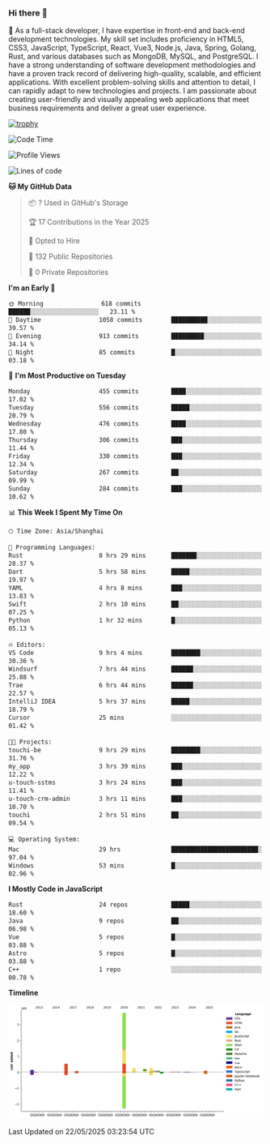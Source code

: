 ### Hi there 👋

🌱 As a full-stack developer, I have expertise in front-end and back-end development technologies. My skill set includes proficiency in HTML5, CSS3, JavaScript, TypeScript, React, Vue3, Node.js, Java, Spring, Golang, Rust, and various databases such as MongoDB, MySQL, and PostgreSQL. I have a strong understanding of software development methodologies and have a proven track record of delivering high-quality, scalable, and efficient applications. With excellent problem-solving skills and attention to detail, I can rapidly adapt to new technologies and projects. I am passionate about creating user-friendly and visually appealing web applications that meet business requirements and deliver a great user experience.

[![trophy](https://github-profile-trophy.vercel.app/?username=elton&rank=SECRET,SSS,SS,S,AAA,AA,A&theme=onedark&no-frame=true&margin-w=10)](https://github.com/ryo-ma/github-profile-trophy)

<!--START_SECTION:waka-->
![Code Time](http://img.shields.io/badge/Code%20Time-1%2C658%20hrs%2031%20mins-blue)

![Profile Views](http://img.shields.io/badge/Profile%20Views-1-blue)

![Lines of code](https://img.shields.io/badge/From%20Hello%20World%20I%27ve%20Written-5.7%20million%20lines%20of%20code-blue)

**🐱 My GitHub Data** 

> 📦 ? Used in GitHub's Storage 
 > 
> 🏆 17 Contributions in the Year 2025
 > 
> 💼 Opted to Hire
 > 
> 📜 132 Public Repositories 
 > 
> 🔑 0 Private Repositories 
 > 
**I'm an Early 🐤** 

```text
🌞 Morning                618 commits         ██████░░░░░░░░░░░░░░░░░░░   23.11 % 
🌆 Daytime                1058 commits        ██████████░░░░░░░░░░░░░░░   39.57 % 
🌃 Evening                913 commits         █████████░░░░░░░░░░░░░░░░   34.14 % 
🌙 Night                  85 commits          █░░░░░░░░░░░░░░░░░░░░░░░░   03.18 % 
```
📅 **I'm Most Productive on Tuesday** 

```text
Monday                   455 commits         ████░░░░░░░░░░░░░░░░░░░░░   17.02 % 
Tuesday                  556 commits         █████░░░░░░░░░░░░░░░░░░░░   20.79 % 
Wednesday                476 commits         ████░░░░░░░░░░░░░░░░░░░░░   17.80 % 
Thursday                 306 commits         ███░░░░░░░░░░░░░░░░░░░░░░   11.44 % 
Friday                   330 commits         ███░░░░░░░░░░░░░░░░░░░░░░   12.34 % 
Saturday                 267 commits         ██░░░░░░░░░░░░░░░░░░░░░░░   09.99 % 
Sunday                   284 commits         ███░░░░░░░░░░░░░░░░░░░░░░   10.62 % 
```


📊 **This Week I Spent My Time On** 

```text
🕑︎ Time Zone: Asia/Shanghai

💬 Programming Languages: 
Rust                     8 hrs 29 mins       ███████░░░░░░░░░░░░░░░░░░   28.37 % 
Dart                     5 hrs 58 mins       █████░░░░░░░░░░░░░░░░░░░░   19.97 % 
YAML                     4 hrs 8 mins        ███░░░░░░░░░░░░░░░░░░░░░░   13.83 % 
Swift                    2 hrs 10 mins       ██░░░░░░░░░░░░░░░░░░░░░░░   07.25 % 
Python                   1 hr 32 mins        █░░░░░░░░░░░░░░░░░░░░░░░░   05.13 % 

🔥 Editors: 
VS Code                  9 hrs 4 mins        ████████░░░░░░░░░░░░░░░░░   30.36 % 
Windsurf                 7 hrs 44 mins       ██████░░░░░░░░░░░░░░░░░░░   25.88 % 
Trae                     6 hrs 44 mins       ██████░░░░░░░░░░░░░░░░░░░   22.57 % 
IntelliJ IDEA            5 hrs 37 mins       █████░░░░░░░░░░░░░░░░░░░░   18.79 % 
Cursor                   25 mins             ░░░░░░░░░░░░░░░░░░░░░░░░░   01.42 % 

🐱‍💻 Projects: 
touchi-be                9 hrs 29 mins       ████████░░░░░░░░░░░░░░░░░   31.76 % 
my_app                   3 hrs 39 mins       ███░░░░░░░░░░░░░░░░░░░░░░   12.22 % 
u-touch-sstms            3 hrs 24 mins       ███░░░░░░░░░░░░░░░░░░░░░░   11.41 % 
u-touch-crm-admin        3 hrs 11 mins       ███░░░░░░░░░░░░░░░░░░░░░░   10.70 % 
touchi                   2 hrs 51 mins       ██░░░░░░░░░░░░░░░░░░░░░░░   09.54 % 

💻 Operating System: 
Mac                      29 hrs              ████████████████████████░   97.04 % 
Windows                  53 mins             █░░░░░░░░░░░░░░░░░░░░░░░░   02.96 % 
```

**I Mostly Code in JavaScript** 

```text
Rust                     24 repos            █████░░░░░░░░░░░░░░░░░░░░   18.60 % 
Java                     9 repos             ██░░░░░░░░░░░░░░░░░░░░░░░   06.98 % 
Vue                      5 repos             █░░░░░░░░░░░░░░░░░░░░░░░░   03.88 % 
Astro                    5 repos             █░░░░░░░░░░░░░░░░░░░░░░░░   03.88 % 
C++                      1 repo              ░░░░░░░░░░░░░░░░░░░░░░░░░   00.78 % 
```



**Timeline**

![Lines of Code chart](https://raw.githubusercontent.com/elton/elton/main/assets/bar_graph.png)


 Last Updated on 22/05/2025 03:23:54 UTC
<!--END_SECTION:waka-->

<!--
**elton/elton** is a ✨ _special_ ✨ repository because its `README.md` (this file) appears on your GitHub profile.

Here are some ideas to get you started:

- 🔭 I’m currently working on ...
- 🌱 I’m currently learning ...
- 👯 I’m looking to collaborate on ...
- 🤔 I’m looking for help with ...
- 💬 Ask me about ...
- 📫 How to reach me: ...
- 😄 Pronouns: ...
- ⚡ Fun fact: ...
-->
